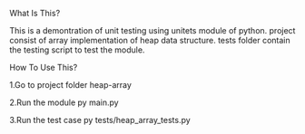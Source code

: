What Is This?

This is a demontration of unit testing using unitets module of python.
project consist of array implementation of heap data structure.
tests folder contain the testing script to test the module.

How To Use This?

1.Go to project folder heap-array

2.Run the module
py main.py

3.Run the test case
py tests/heap_array_tests.py
